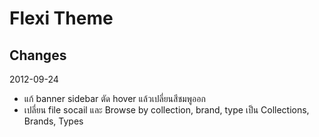 Flexi Theme
===========

Changes
-------------
2012-09-24
-	แก้ banner sidebar ตัด hover แล้วเปลี่ยนสีชมพูออก
- เปลี่ยน file socail และ  Browse by collection, brand, type เป็น Collections, Brands, Types
